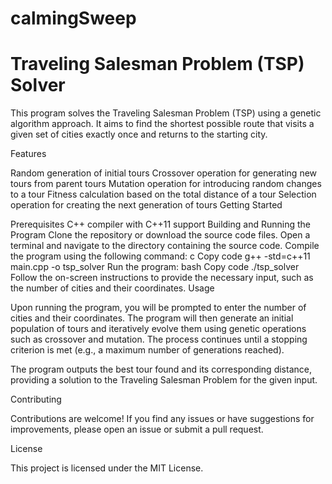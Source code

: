 # calmingSweep
# Traveling Salesman Problem (TSP) Solver

This program solves the Traveling Salesman Problem (TSP) using a genetic algorithm approach. It aims to find the shortest possible route that visits a given set of cities exactly once and returns to the starting city.

Features

Random generation of initial tours
Crossover operation for generating new tours from parent tours
Mutation operation for introducing random changes to a tour
Fitness calculation based on the total distance of a tour
Selection operation for creating the next generation of tours
Getting Started

Prerequisites
C++ compiler with C++11 support
Building and Running the Program
Clone the repository or download the source code files.
Open a terminal and navigate to the directory containing the source code.
Compile the program using the following command:
c
Copy code
g++ -std=c++11 main.cpp -o tsp_solver
Run the program:
bash
Copy code
./tsp_solver
Follow the on-screen instructions to provide the necessary input, such as the number of cities and their coordinates.
Usage

Upon running the program, you will be prompted to enter the number of cities and their coordinates. The program will then generate an initial population of tours and iteratively evolve them using genetic operations such as crossover and mutation. The process continues until a stopping criterion is met (e.g., a maximum number of generations reached).

The program outputs the best tour found and its corresponding distance, providing a solution to the Traveling Salesman Problem for the given input.

Contributing

Contributions are welcome! If you find any issues or have suggestions for improvements, please open an issue or submit a pull request.

License

This project is licensed under the MIT License.
